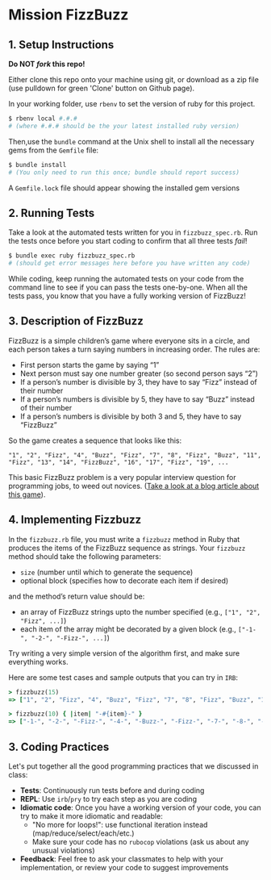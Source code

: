 # Mission FizzBuzz

## 1. Setup Instructions

**Do NOT *fork* this repo!** 

Either clone this repo onto your machine using git, or download as a zip file (use pulldown for green 'Clone' button on Github page).

In your working folder, use `rbenv` to set the version of ruby for this project.

```sh
$ rbenv local #.#.#
# (where #.#.# should be the your latest installed ruby version)
```

Then,use the `bundle` command at the Unix shell to install all the necessary gems from the `Gemfile` file:

```sh
$ bundle install
# (You only need to run this once; bundle should report success)
```

A `Gemfile.lock` file should appear showing the installed gem versions

## 2. Running Tests

Take a look at the automated tests written for you in `fizzbuzz_spec.rb`. Run the tests once before you start coding to confirm that all three tests *fail*!

```sh
$ bundle exec ruby fizzbuzz_spec.rb
# (should get error messages here before you have written any code)
```

While coding, keep running the automated tests on your code from the command line to see if you can pass the tests one-by-one. When all the tests pass, you know that you have a fully working version of FizzBuzz!

## 3. Description of FizzBuzz

FizzBuzz is a simple children’s game where everyone sits in a circle, and each person takes a turn saying numbers in increasing order. The rules are:

- First person starts the game by saying “1”
- Next person must say one number greater (so second person says “2”)
- If a person’s number is divisible by 3, they have to say “Fizz” instead of their number
- If a person’s numbers is divisible by 5, they have to say “Buzz” instead of their number
- If a person’s numbers is divisible by both 3 and 5, they have to say “FizzBuzz”

So the game creates a sequence that looks like this:

`"1", "2", "Fizz", "4", "Buzz", "Fizz", "7", "8", "Fizz", "Buzz", "11", "Fizz", "13", "14", "FizzBuzz", "16", "17", "Fizz", "19", ...`

This basic FizzBuzz problem is a very popular interview question for programming jobs, to weed out novices. ([Take a look at a blog article about this game](https://blog.codinghorror.com/why-cant-programmers-program/)).

## 4. Implementing Fizzbuzz

In the `fizzbuzz.rb` file, you must write a `fizzbuzz` method in Ruby that produces the items of the FizzBuzz sequence as strings. Your `fizzbuzz` method should take the following parameters:

- `size` (number until which to generate the sequence)
- optional block (specifies how to decorate each item if desired)

and the method’s return value should be:

- an array of FizzBuzz strings upto the number specified  (e.g., `["1", "2", "Fizz", ...]`)
- each item of the array might be decorated by a given block (e.g., `["-1-", "-2-", "-Fizz-", ...]`)

Try writing a very simple version of the algorithm first, and make sure everything works.

Here are some test cases and sample outputs that you can try in `IRB`:

```ruby
> fizzbuzz(15)
=> ["1", "2", "Fizz", "4", "Buzz", "Fizz", "7", "8", "Fizz", "Buzz", "11", "Fizz", "13", "14", "FizzBuzz"]

> fizzbuzz(10) { |item| "-#{item}-" }
=> ["-1-", "-2-", "-Fizz-", "-4-", "-Buzz-", "-Fizz-", "-7-", "-8-", "-Fizz-", "-Buzz-"]
```

## 3. Coding Practices

Let's put together all the good programming practices that we discussed in class:

- **Tests**: Continuously run tests before and during coding
- **REPL**: Use `irb`/`pry` to try each step as you are coding
- **Idiomatic code**: Once you have a working version of your code, you can try to make it more idiomatic and readable:
  - "No more for loops!": use functional iteration instead (map/reduce/select/each/etc.)
  - Make sure your code has no `rubocop` violations (ask us about any unusual violations)
- **Feedback**: Feel free to ask your classmates to help with your implementation, or review your code to suggest improvements
